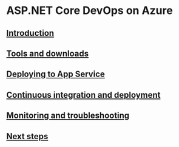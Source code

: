 # ASP.NET Core DevOps on Azure
## [Introduction](index.md)
## [Tools and downloads](tools-and-downloads.md)
## [Deploying to App Service](deploying-to-app-service.md)
## [Continuous integration and deployment](cicd.md)
## [Monitoring and troubleshooting](monitoring.md)
## [Next steps](next-steps.md)
